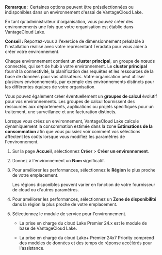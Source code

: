 **Remarque :** Certaines options peuvent être présélectionnées ou indisponibles dans un environnement d'essai de VantageCloud Lake.

En tant qu'administrateur d'organisation, vous pouvez créer des environnements une fois que votre organisation est établie dans VantageCloud Lake.

**Conseil :** Reportez-vous à l'exercice de dimensionnement préalable à l'installation réalisé avec votre représentant Teradata pour vous aider à créer votre environnement.

Chaque environnement contient un **cluster principal**, un groupe de nœuds connectés, qui sert de hub à votre environnement. Le **cluster principal** fournit la connectivité, la planification des requêtes et les ressources de la base de données pour vos utilisateurs. Votre organisation peut utiliser plusieurs environnements, par exemple des environnements distincts pour les différentes équipes de votre organisation.

Vous pouvez également créer éventuellement un **groupes de calcul** évolutif pour vos environnements. Les groupes de calcul fournissent des ressources aux départements, applications ou projets spécifiques pour un traitement, une surveillance et une facturation distincts.

Lorsque vous créez un environnement, VantageCloud Lake calcule dynamiquement la consommation estimée dans la zone **Estimations de la consommation** afin que vous puissiez voir comment vos sélections affectent les coûts lorsque vous modifiez les paramètres de l'environnement.

1.  Sur la page **Accueil**, sélectionnez **Créer** \> **Créer un environnement**.

2.  Donnez à l'environnement un **Nom** significatif.

3.  Pour améliorer les performances, sélectionnez le **Région** le plus proche de votre emplacement.

    Les régions disponibles peuvent varier en fonction de votre fournisseur de cloud ou d'autres paramètres.

4.  Pour améliorer les performances, sélectionnez un **Zone de disponibilité** dans la région la plus proche de votre emplacement.

5.  Sélectionnez le module de service pour l'environnement.

    -   La prise en charge du cloud Lake Premier 24.x est le module de base de VantageCloud Lake.

    -   La prise en charge du cloud Lake+ Premier 24x7 Priority comprend des modèles de données et des temps de réponse accélérés pour l'assistance.

